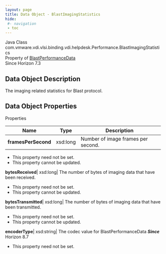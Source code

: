 ```yaml
---
layout: page
title: Data Object - BlastImagingStatistics
hide:
 #- navigation
 - toc
---
```






Java Class
    com.vmware.vdi.vlsi.binding.vdi.helpdesk.Performance.BlastImagingStatistics  
Property of
     [BlastPerformanceData](vdi.helpdesk.Performance.BlastPerformanceData.md#field_detail)  
Since 
    Horizon 7.3

## Data Object Description 

The imaging related statistics for Blast protocol. 

## Data Object Properties

Properties

Name |  Type |  Description   
---|---|---  
**framesPerSecond**|  xsd:long|  Number of image frames per second.   


 * This property need not be set.
 * This property cannot be updated.

  
**bytesReceived**|  xsd:long|  The number of bytes of imaging data that have been received.   


 * This property need not be set.
 * This property cannot be updated.

  
**bytesTransmitted**|  xsd:long|  The number of bytes of imaging data that have been transmitted.   


 * This property need not be set.
 * This property cannot be updated.

  
**encoderType**|  xsd:string|  The codec value for BlastPerformanceData  **_Since_** Horizon 8.7  


 * This property need not be set.

  
  
  
   
  
  

